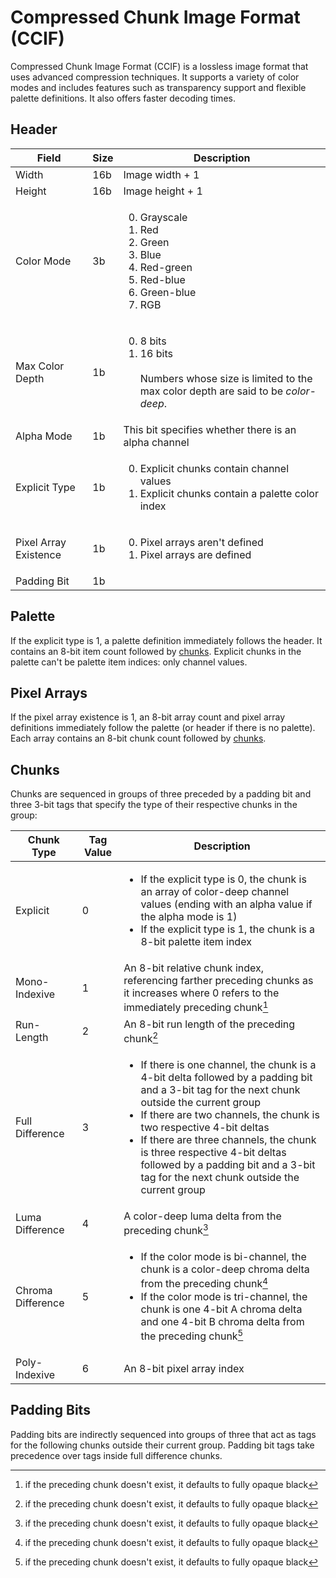 # Compressed Chunk Image Format (CCIF)

Compressed Chunk Image Format (CCIF) is a lossless image format that uses advanced compression techniques. It supports a variety of color modes and includes features such as transparency support and flexible palette definitions. It also offers faster decoding times.

## Header

Field                |Size|Description
---------------------|----|-----------
Width                |16b |Image width + 1
Height               |16b |Image height + 1
Color Mode           |3b  |<ol start="0"><li>Grayscale<li>Red<li>Green<li>Blue<li>Red-green<li>Red-blue<li>Green-blue<li>RGB
Max Color Depth      |1b  |<ol start="0"><li>8 bits<li>16 bits<br><br>Numbers whose size is limited to the max color depth are said to be *color-deep*.
Alpha Mode           |1b  |This bit specifies whether there is an alpha channel
Explicit Type        |1b  |<ol start="0"><li>Explicit chunks contain channel values<li>Explicit chunks contain a palette color index
Pixel Array Existence|1b  |<ol start="0"><li>Pixel arrays aren't defined<li>Pixel arrays are defined
Padding Bit          |1b  |

## Palette

If the explicit type is 1, a palette definition immediately follows the header. It contains an 8-bit item count followed by [chunks](#chunks). Explicit chunks in the palette can't be palette item indices: only channel values.

## Pixel Arrays

If the pixel array existence is 1, an 8-bit array count and pixel array definitions immediately follow the palette (or header if there is no palette). Each array contains an 8-bit chunk count followed by [chunks](#chunks).

## Chunks

Chunks are sequenced in groups of three preceded by a padding bit and three 3-bit tags that specify the type of their respective chunks in the group:

Chunk Type       |Tag Value|Description
-----------------|---------|-----------
Explicit         |0        |<ul><li>If the explicit type is 0, the chunk is an array of color-deep channel values (ending with an alpha value if the alpha mode is 1)<li>If the explicit type is 1, the chunk is a 8-bit palette item index
Mono-Indexive    |1        |An 8-bit relative chunk index, referencing farther preceding chunks as it increases where 0 refers to the immediately preceding chunk[^preceding]
Run-Length       |2        |An 8-bit run length of the preceding chunk[^preceding]
Full Difference  |3        |<ul><li>If there is one channel, the chunk is a 4-bit delta followed by a padding bit and a 3-bit tag for the next chunk outside the current group<li>If there are two channels, the chunk is two respective 4-bit deltas<li>If there are three channels, the chunk is three respective 4-bit deltas followed by a padding bit and a 3-bit tag for the next chunk outside the current group
Luma Difference  |4        |A color-deep luma delta from the preceding chunk[^preceding]
Chroma Difference|5        |<ul><li>If the color mode is bi-channel, the chunk is a color-deep chroma delta from the preceding chunk[^preceding]<li>If the color mode is tri-channel, the chunk is one 4-bit A chroma delta and one 4-bit B chroma delta from the preceding chunk[^preceding]
Poly-Indexive    |6        |An 8-bit pixel array index

[^preceding]: if the preceding chunk doesn't exist, it defaults to fully opaque black

## Padding Bits

Padding bits are indirectly sequenced into groups of three that act as tags for the following chunks outside their current group. Padding bit tags take precedence over tags inside full difference chunks.
